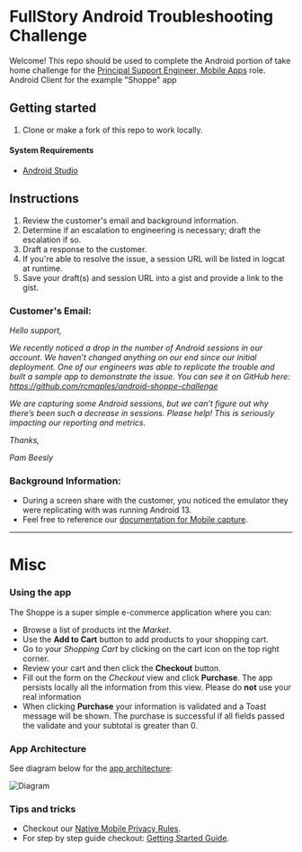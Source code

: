 # FullStory Android Troubleshooting Challenge
Welcome! This repo should be used to complete the Android portion of take home challenge for the [Principal Support Engineer, Mobile Apps](https://www.fullstory.com/careers/jobs/6423283002/?gh_jid=6423283002) role.
Android Client for the example "Shoppe" app

## Getting started

1. Clone or make a fork of this repo to work locally.

#### System Requirements
- [Android Studio](https://developer.android.com/studio)

## Instructions

1. Review the customer's email and background information.
2. Determine if an escalation to engineering is necessary; draft the escalation if so.
3. Draft a response to the customer.
4. If you're able to resolve the issue, a session URL will be listed in logcat at runtime.
5. Save your draft(s) and session URL into a gist and provide a link to the gist.

### Customer's Email:
_Hello support,_

_We recently noticed a drop in the number of Android sessions in our account. We haven’t changed anything on our end since our initial deployment. One of our engineers was able to replicate the trouble and built a sample app to demonstrate the issue. You can see it on GitHub here: https://github.com/rcmaples/android-shoppe-challenge_

_We are capturing some Android sessions, but we can’t figure out why there’s been such a decrease in sessions. Please help! This is seriously impacting our reporting and metrics._

_Thanks,_

_Pam Beesly_

### Background Information:
- During a screen share with the customer, you noticed the emulator they were replicating with was running Android 13.
- Feel free to reference our [documentation for Mobile capture](https://help.fullstory.com/hc/en-us/categories/4412779509911-FullStory-for-Mobile-Apps).

---

# Misc
### Using the app

The Shoppe is a super simple e-commerce application where you can:
- Browse a list of products int the _Market_.
- Use the **Add to Cart** button to add products to your shopping cart.
- Go to your _Shopping Cart_ by clicking on the cart icon on the top right corner.
- Review your cart and then click the **Checkout** button.
- Fill out the form on the _Checkout_ view and click **Purchase**. The app persists locally all the information from this view. Please do **not** use your real information
- When clicking **Purchase** your information is validated and a Toast message will be shown. The purchase is successful if all fields passed the validate and your subtotal is greater than 0.

### App Architecture

See diagram below for the [app architecture](https://developer.android.com/jetpack/docs/guide):

![Diagram](readmeImages/diagram.jpg "App architecture diagram")

### Tips and tricks

- Checkout our [Native Mobile Privacy Rules](https://help.fullstory.com/hc/en-us/articles/360043356573-Native-Mobile-Privacy-Rules).
- For step by step guide checkout: [Getting Started Guide](https://help.fullstory.com/hc/en-us/articles/360040596093-Getting-Started-with-Android-Recording).